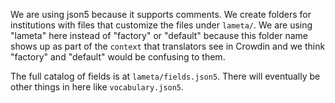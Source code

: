 We are using json5 because it supports comments.
We create folders for institutions with files that customize the files under `lameta/`. We are using "lameta" here instead of "factory" or "default" because this folder name shows up as part of the `context` that translators see in Crowdin and we think "factory" and "default" would be confusing to them.

The full catalog of fields is at `lameta/fields.json5`. There will eventually be other things in here like `vocabulary.json5`.
